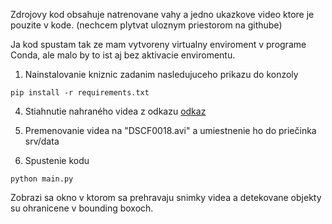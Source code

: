 Zdrojovy kod obsahuje natrenovane vahy a jedno ukazkove video ktore je pouzite v kode. (nechcem plytvat uloznym priestorom na githube)

Ja kod spustam tak ze mam vytvoreny virtualny enviroment v programe Conda, ale malo by to ist aj bez aktivacie enviromentu.

1. Nainstalovanie kniznic zadanim nasledujuceho prikazu do konzoly

`pip install -r requirements.txt`

4. Stiahnutie nahraného videa z odkazu [odkaz](https://drive.google.com/file/d/1qd7Ynd5t22ddHLqbUZsv77QKZT0pcXTm/view?usp=sharing)

5. Premenovanie videa na "DSCF0018.avi" a umiestnenie ho do priečinka srv/data

6. Spustenie kodu

`python main.py`

Zobrazi sa okno v ktorom sa prehravaju snimky videa a detekovane objekty su ohranicene v bounding boxoch.